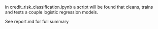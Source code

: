 
in credit_risk_classification.ipynb a script will be found that cleans, trains and tests a couple logistic regression models. 

See report.md for full summary
